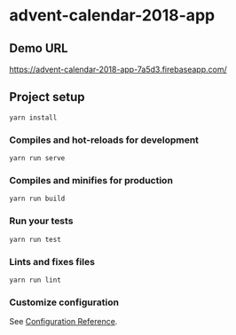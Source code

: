 # advent-calendar-2018-app

## Demo URL

<a href="https://advent-calendar-2018-app-7a5d3.firebaseapp.com/" target="_blank">https://advent-calendar-2018-app-7a5d3.firebaseapp.com/</a>

## Project setup
```
yarn install
```

### Compiles and hot-reloads for development
```
yarn run serve
```

### Compiles and minifies for production
```
yarn run build
```

### Run your tests
```
yarn run test
```

### Lints and fixes files
```
yarn run lint
```

### Customize configuration
See [Configuration Reference](https://cli.vuejs.org/config/).
